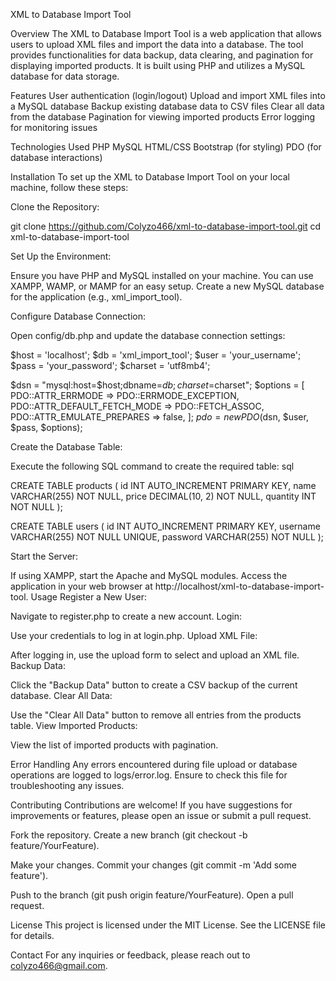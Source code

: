 XML to Database Import Tool

Overview
The XML to Database Import Tool is a web application that allows users to upload XML files and import the data into a database. The tool provides functionalities for data backup, data clearing, and pagination for displaying imported products. It is built using PHP and utilizes a MySQL database for data storage.

Features
User authentication (login/logout)
Upload and import XML files into a MySQL database
Backup existing database data to CSV files
Clear all data from the database
Pagination for viewing imported products
Error logging for monitoring issues

Technologies Used
PHP
MySQL
HTML/CSS
Bootstrap (for styling)
PDO (for database interactions)

Installation
To set up the XML to Database Import Tool on your local machine, follow these steps:

Clone the Repository:

git clone https://github.com/Colyzo466/xml-to-database-import-tool.git
cd xml-to-database-import-tool

Set Up the Environment:

Ensure you have PHP and MySQL installed on your machine. You can use XAMPP, WAMP, or MAMP for an easy setup.
Create a new MySQL database for the application (e.g., xml_import_tool).

Configure Database Connection:

Open config/db.php and update the database connection settings:

$host = 'localhost';
$db   = 'xml_import_tool';
$user = 'your_username';
$pass = 'your_password';
$charset = 'utf8mb4';

$dsn = "mysql:host=$host;dbname=$db;charset=$charset";
$options = [
    PDO::ATTR_ERRMODE            => PDO::ERRMODE_EXCEPTION,
    PDO::ATTR_DEFAULT_FETCH_MODE => PDO::FETCH_ASSOC,
    PDO::ATTR_EMULATE_PREPARES   => false,
];
$pdo = new PDO($dsn, $user, $pass, $options);

Create the Database Table:

Execute the following SQL command to create the required table:
sql

CREATE TABLE products (
    id INT AUTO_INCREMENT PRIMARY KEY,
    name VARCHAR(255) NOT NULL,
    price DECIMAL(10, 2) NOT NULL,
    quantity INT NOT NULL
);

CREATE TABLE users (
    id INT AUTO_INCREMENT PRIMARY KEY,
    username VARCHAR(255) NOT NULL UNIQUE,
    password VARCHAR(255) NOT NULL
);

Start the Server:

If using XAMPP, start the Apache and MySQL modules.
Access the application in your web browser at http://localhost/xml-to-database-import-tool.
Usage
Register a New User:

Navigate to register.php to create a new account.
Login:

Use your credentials to log in at login.php.
Upload XML File:

After logging in, use the upload form to select and upload an XML file.
Backup Data:

Click the "Backup Data" button to create a CSV backup of the current database.
Clear All Data:

Use the "Clear All Data" button to remove all entries from the products table.
View Imported Products:

View the list of imported products with pagination.

Error Handling
Any errors encountered during file upload or database operations are logged to logs/error.log.
Ensure to check this file for troubleshooting any issues.

Contributing
Contributions are welcome! If you have suggestions for improvements or features, please open an issue or submit a pull request.

Fork the repository.
Create a new branch (git checkout -b feature/YourFeature).

Make your changes.
Commit your changes (git commit -m 'Add some feature').

Push to the branch (git push origin feature/YourFeature).
Open a pull request.

License
This project is licensed under the MIT License. See the LICENSE file for details.

Contact
For any inquiries or feedback, please reach out to colyzo466@gmail.com.
